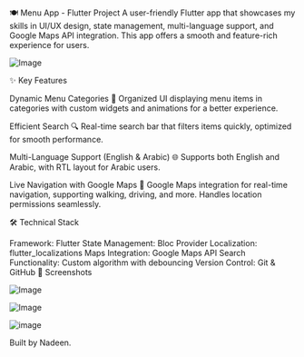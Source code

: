 🍽️ Menu App - Flutter Project
A user-friendly Flutter app that showcases my skills in UI/UX design, state management, multi-language support, and Google Maps API integration. This app offers a smooth and feature-rich experience for users.


![Image](https://github.com/user-attachments/assets/b97fbaf3-5e98-4392-ae50-9b8a2b36a3e1)


✨ Key Features

Dynamic Menu Categories 📂
Organized UI displaying menu items in categories with custom widgets and animations for a better experience.

Efficient Search 🔍
Real-time search bar that filters items quickly, optimized for smooth performance.

Multi-Language Support (English & Arabic) 🌐
Supports both English and Arabic, with RTL layout for Arabic users.

Live Navigation with Google Maps 📍
Google Maps integration for real-time navigation, supporting walking, driving, and more. Handles location permissions seamlessly.

🛠️ Technical Stack

Framework: Flutter
State Management: Bloc Provider
Localization: flutter_localizations
Maps Integration: Google Maps API
Search Functionality: Custom algorithm with debouncing
Version Control: Git & GitHub
📸 Screenshots

![Image](https://github.com/user-attachments/assets/f9b0bfba-3fe8-4764-9eb2-c4fd126d5ccf)

![Image](https://github.com/user-attachments/assets/2449574b-6eb6-4257-a464-c84d9253fe35)

![image](https://github.com/user-attachments/assets/f5a2aac5-0196-474a-af0f-300543ce7851)


Built by Nadeen.

